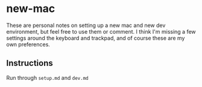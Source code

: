 # new-mac
These are personal notes on setting up a new mac and new dev environment, but feel free to use them or comment.  I think I'm missing a few settings around the keyboard and trackpad, and of course these are my own preferences. 

## Instructions
Run through `setup.md` and `dev.md`

